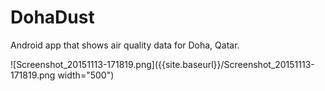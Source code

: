 # DohaDust
Android app that shows air quality data for Doha, Qatar.

![Screenshot_20151113-171819.png]({{site.baseurl}}/Screenshot_20151113-171819.png width="500")



